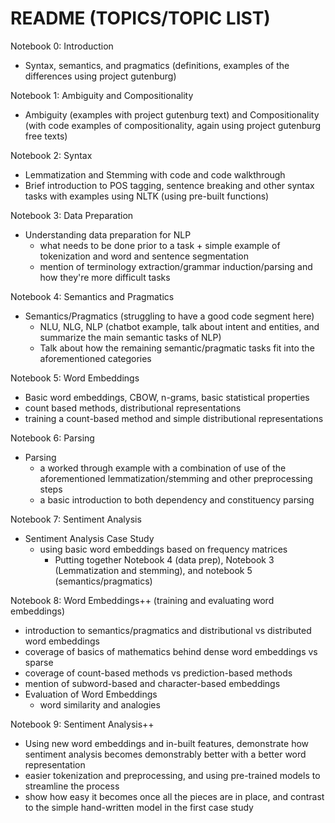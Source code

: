 # README (TOPICS/TOPIC LIST)

Notebook 0: Introduction
  - Syntax, semantics, and pragmatics (definitions, examples of the differences using project gutenburg)

Notebook 1: Ambiguity and Compositionality
  - Ambiguity (examples with project gutenburg text) and Compositionality (with code examples of compositionality, again using project gutenburg free texts)

Notebook 2: Syntax
  - Lemmatization and Stemming with code and code walkthrough
  - Brief introduction to POS tagging, sentence breaking and other syntax tasks with examples using NLTK (using pre-built functions)

Notebook 3: Data Preparation
  - Understanding data preparation for NLP
    - what needs to be done prior to a task + simple example of tokenization and word and sentence segmentation
    - mention of terminology extraction/grammar induction/parsing and how they're more difficult tasks

Notebook 4: Semantics and Pragmatics
  - Semantics/Pragmatics (struggling to have a good code segment here)
    - NLU, NLG, NLP (chatbot example, talk about intent and entities, and summarize the main semantic tasks of NLP)
    - Talk about how the remaining semantic/pragmatic tasks fit into the aforementioned categories

Notebook 5: Word Embeddings
  - Basic word embeddings, CBOW, n-grams, basic statistical properties
  - count based methods, distributional representations
  - training a count-based method and simple distributional representations

Notebook 6: Parsing
  - Parsing
    - a worked through example with a combination of use of the aforementioned lemmatization/stemming and other preprocessing steps
    - a basic introduction to both dependency and constituency parsing


Notebook 7: Sentiment Analysis
  - Sentiment Analysis Case Study
    - using basic word embeddings based on frequency matrices 
      - Putting together Notebook 4 (data prep), Notebook 3 (Lemmatization and stemming), and notebook 5 (semantics/pragmatics) 

Notebook 8: Word Embeddings++ (training and evaluating word embeddings)
  - introduction to semantics/pragmatics and distributional vs distributed word embeddings
  - coverage of basics of mathematics behind dense word embeddings vs sparse
  - coverage of count-based methods vs prediction-based methods
  - mention of subword-based and character-based embeddings
  - Evaluation of Word Embeddings
    - word similarity and analogies

Notebook 9: Sentiment Analysis++
  - Using new word embeddings and in-built features, demonstrate how sentiment analysis becomes demonstrably better with a better word representation
  - easier tokenization and preprocessing, and using pre-trained models to streamline the process
  - show how easy it becomes once all the pieces are in place, and contrast to the simple hand-written model in the first case study
  

